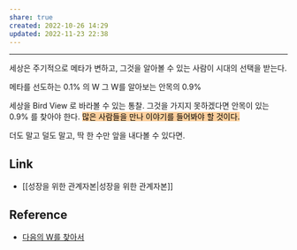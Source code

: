 ```yaml
---
share: true
created: 2022-10-26 14:29
updated: 2022-11-23 22:38
---
```


---

세상은 주기적으로 메타가 변하고,
그것을 알아볼 수 있는 사람이 시대의 선택을 받는다.

메타를 선도하는 0.1% 의 W
그 W를 알아보는 안목의 0.9%

세상을 Bird View 로 바라볼 수 있는 통찰.
그것을 가지지 못하겠다면
안목이 있는 0.9% 를 찾아야 한다.
<mark style="background: #FFB86CA6;">많은 사람들을 만나 이야기를 들어봐야 할 것이다.</mark>

더도 말고 덜도 말고,
딱 한 수만 앞을 내다볼 수 있다면.



## Link
- [[성장을 위한 관계자본|성장을 위한 관계자본]]


## Reference
- [다음의 W를 찾아서](https://www.youtube.com/watch?v=WCNeAWsLuLk) 